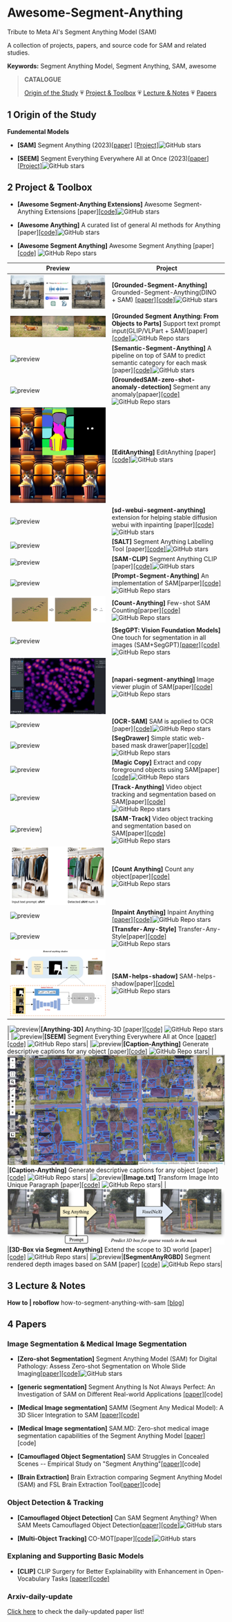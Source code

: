 # Awesome-Segment-Anything

Tribute to Meta AI's Segment Anything Model (SAM)

A collection of projects, papers, and source code for SAM and related studies.

**Keywords:** Segment Anything Model, Segment Anything, SAM, awesome

> **CATALOGUE**
>
>[Origin of the Study](#quick-start) :heartpulse: [Project & Toolbox](#tool) :heartpulse: [Lecture & Notes](#workshop) :heartpulse: [Papers](#papers-by-categories)

## 1 Origin of the Study <span id='quick-start'></span>

**Fundemental Models**

+ **[SAM]** Segment Anything (2023)[[paper]](https://arxiv.org/pdf/2304.02643.pdf) [[Project]](https://github.com/facebookresearch/segment-anything)![GitHub stars](https://img.shields.io/github/stars/facebookresearch/segment-anything.svg?logo=github&label=Stars)

+ **[SEEM]** Segment Everything Everywhere All at Once (2023)[[paper]](https://arxiv.org/pdf/2304.06718.pdf)[[Project]](https://github.com/UX-Decoder/Segment-Everything-Everywhere-All-At-Once)![GitHub stars](https://img.shields.io/github/stars/UX-Decoder/Segment-Everything-Everywhere-All-At-Once.svg?logo=github&label=Stars)

## 2 Project & Toolbox<span id='tool'>
  

+ **[Awesome Segment-Anything Extensions]** Awesome Segment-Anything Extensions [paper][[code]](https://github.com/JerryX1110/awesome-segment-anything-extensions)![GitHub stars](https://img.shields.io/github/stars/JerryX1110/awesome-segment-anything-extensions.svg?logo=github&label=Stars)

+ **[Awesome Anything]** A curated list of general AI methods for Anything [paper][[code]](https://github.com/VainF/Awesome-Anything)![GitHub stars](https://img.shields.io/github/stars/VainF/Awesome-Anything.svg?logo=github&label=Stars)

+ **[Awesome Segment Anything]** Awesome Segment Anything [paper][[code]]( https://github.com/Hedlen/awesome-segment-anything) ![GitHub Repo stars](https://img.shields.io/github/stars/Hedlen/awesome-segment-anything?logo=github&style=flat-square)

|Preview|Project|
|------|------|
|![preview](https://github.com/IDEA-Research/Grounded-Segment-Anything/raw/main/assets/acoustics/gsam_whisper_inpainting_demo.png)|**[Grounded-Segment-Anything]** Grounded-Segment-Anything(DINO + SAM) [[paper]](https://arxiv.org/abs/2303.05499)[[code]](https://github.com/IDEA-Research/Grounded-Segment-Anything)![GitHub stars](https://img.shields.io/github/stars/IDEA-Research/Grounded-Segment-Anything.svg?logo=github&label=Stars)|
|![preview](https://github.com/Cheems-Seminar/grounded-segment-any-parts/raw/main/assets/dog2zebra.jpg)|**[Grounded Segment Anything: From Objects to Parts]** Support text prompt input(GLIP/VLPart + SAM)[paper][[code]](https://github.com/Cheems-Seminar/grounded-segment-any-parts)![GitHub Repo stars](https://img.shields.io/github/stars/Cheems-Seminar/grounded-segment-any-parts?logo=github&style=flat-square)|
|![preview](https://github.com/fudan-zvg/Semantic-Segment-Anything/raw/main/figures/SSA_motivation.png)|**[Semantic-Segment-Anything]** A pipeline on top of SAM to predict semantic category for each mask [paper][[code]](https://github.com/fudan-zvg/Semantic-Segment-Anything)![GitHub stars](https://img.shields.io/github/stars/fudan-zvg/Semantic-Segment-Anything.svg?logo=github&label=Stars)|
|![preview](https://github.com/caoyunkang/GroundedSAM-zero-shot-anomaly-detection/raw/master/assets/demo_results.png)|**[GroundedSAM-zero-shot-anomaly-detection]** Segment any anomaly[papaer][[code]](https://github.com/caoyunkang/GroundedSAM-zero-shot-anomaly-detection)![GitHub Repo stars](https://img.shields.io/github/stars/caoyunkang/GroundedSAM-zero-shot-anomaly-detection?logo=github&style=flat-square)|
|![preview](https://github.com/sail-sg/EditAnything/raw/main/images/sample_cat_eye.jpg)|**[EditAnything]** EditAnything [paper][[code]](https://github.com/sail-sg/EditAnything)![GitHub stars](https://img.shields.io/github/stars/sail-sg/EditAnything.svg?logo=github&label=Stars)|
|![preview](https://user-images.githubusercontent.com/14961526/230437084-79ef6e02-a254-421e-bd4c-32e87415c623.png)|**[sd-webui-segment-anything]** extension for helping stable diffusion webui with inpainting [paper][[code]](https://github.com/continue-revolution/sd-webui-segment-anything)![GitHub stars](https://img.shields.io/github/stars/continue-revolution/sd-webui-segment-anything.svg?logo=github&label=Stars)|
|![preview](https://github.com/anuragxel/salt/raw/main/assets/how-it-works.gif)|**[SALT]** Segment Anything Labelling Tool [paper][[code]](https://github.com/anuragxel/salt)![GitHub stars](https://img.shields.io/github/stars/anuragxel/salt.svg?logo=github&label=Stars)|
|![preview](https://github.com/PengtaoJiang/SAM-CLIP/raw/main/imgs/pipeline.png)|**[SAM-CLIP]** Segment Anything CLIP [paper][[code]](https://github.com/PengtaoJiang/Segment-Anything-CLIP)![GitHub stars](https://img.shields.io/github/stars/PengtaoJiang/Segment-Anything-CLIP.svg?logo=github&label=Stars)|
|![preview](https://github.com/RockeyCoss/Prompt-Segment-Anything/raw/master/assets/example1.jpg)|**[Prompt-Segment-Anything]** An implementation of SAM[parper][[code]](https://github.com/RockeyCoss/Prompt-Segment-Anything)![GitHub Repo stars](https://img.shields.io/github/stars/RockeyCoss/Prompt-Segment-Anything?logo=github&style=flat-square)|
|![preview](https://github.com/Vision-Intelligence-and-Robots-Group/count-anything/raw/main/example.png)|**[Count-Anything]** Few-shot SAM Counting[parper][[code]](https://github.com/Vision-Intelligence-and-Robots-Group/count-anything)![GitHub Repo stars](https://img.shields.io/github/stars/Vision-Intelligence-and-Robots-Group/count-anything?logo=github&style=flat-square)|
|![preview](https://baai-seggpt.hf.space/file/rainbow2.gif)|**[SegGPT: Vision Foundation Models]** One touch for segmentation in all images (SAM+SegGPT)[[paper]](https://arxiv.org/abs/2304.03284)[[code]](https://github.com/baaivision/Painter)![GitHub Repo stars](https://img.shields.io/github/stars/baaivision/Painter?logo=github&style=flat-square)|
|![preview](https://github.com/QianXuna/Myimg/blob/main/image/ay0uq-jd22c.gif?raw=true)|**[napari-segment-anything]** Image viewer plugin of SAM[paper][[code]](https://github.com/JoOkuma/napari-segment-anything)![GitHub Repo stars](https://img.shields.io/github/stars/JoOkuma/napari-segment-anything?logo=github&style=flat-square)|
|![preview](https://github.com/yeungchenwa/OCR-SAM/raw/main/imgs/erase_vis.png) |**[OCR-SAM]** SAM is applied to OCR [paper][[code]](https://github.com/yeungchenwa/OCR-SAM#sam-for-text)![GitHub Repo stars](https://img.shields.io/github/stars/yeungchenwa/OCR-SAM?logo=github&style=flat-square)|
|![preview](https://github.com/lujiazho/SegDrawer/raw/main/example/demo.gif)|**[SegDrawer]** Simple static web-based mask drawer[paper][[code]](https://github.com/lujiazho/SegDrawer)![GitHub Repo stars](https://img.shields.io/github/stars/lujiazho/SegDrawer?logo=github&style=flat-square)|
|![preview](https://github.com/QianXuna/Myimg/blob/main/image/w3gjq-2pu51.gif?raw=true)|**[Magic Copy]** Extract and copy foreground objects using SAM[paper][[code]](https://github.com/kevmo314/magic-copy)![GitHub Repo stars](https://img.shields.io/github/stars/kevmo314/magic-copy?logo=github&style=flat-square)|
|![preview](https://github.com/QianXuna/Myimg/blob/main/image/tq67n-hjrc4.gif?raw=true)|**[Track-Anything]** Video object tracking and segmentation based on SAM[paper][[code]](https://github.com/gaomingqi/Track-Anything)![GitHub Repo stars](https://img.shields.io/github/stars/gaomingqi/Track-Anything?logo=github&style=flat-square)|
|![preview](https://github.com/z-x-yang/Segment-and-Track-Anything/raw/main/assets/demo_3x2.gif)]|**[SAM-Track]** Video object tracking and segmentation based on SAM[paper][[code]](https://github.com/z-x-yang/Segment-and-Track-Anything)![GitHub Repo stars](https://img.shields.io/github/stars/z-x-yang/Segment-and-Track-Anything?logo=github&style=flat-square)|
|![preview](https://github.com/ylqi/Count-Anything/raw/main/figures/example_1.png)|**[Count Anything]** Count any object[paper][[code]](https://github.com/ylqi/Count-Anything)![GitHub Repo stars](https://img.shields.io/github/stars/ylqi/Count-Anything?logo=github&style=flat-square)|
|![preview](https://github.com/geekyutao/Inpaint-Anything/raw/main/example/MainFramework.png)|**[Inpaint Anything]** Inpaint Anything [[paper]](https://arxiv.org/abs/2304.06790)[[code]](https://github.com/geekyutao/Inpaint-Anything)![GitHub Repo stars](https://img.shields.io/github/stars/geekyutao/Inpaint-Anything?logo=github&style=flat-square)|
|![preview](https://github.com/Huage001/Transfer-Any-Style/raw/main/picture/demo3.gif)|**[Transfer-Any-Style]** Transfer-Any-Style[paper][[code]](https://github.com/Huage001/Transfer-Any-Style)![GitHub Repo stars](https://img.shields.io/github/stars/Huage001/Transfer-Any-Style?logo=github&style=flat-square)|
|![preview](https://github.com/zhangbaijin/SAM-helps-Shadow/blob/main/structure.png)|**[SAM-helps-shadow]** SAM-helps-shadow[paper][[code]](https://github.com/zhangbaijin/SAM-helps-Shadow)![GitHub Repo stars](https://img.shields.io/github/stars/zhangbaijin/SAM-helps-Shadow?logo=github&style=flat-square)|

|![preview](https://github.com/Anything-of-anything/Anything-3D/raw/main/novel-view/assets/1.jpeg)|**[Anything-3D]** Anything-3D [paper][[code]](https://github.com/Anything-of-anything/Anything-3D) ![GitHub Repo stars](https://img.shields.io/github/stars/Anything-of-anything/Anything-3D?logo=github&style=flat-square)|
|![preview](https://github.com/UX-Decoder/Segment-Everything-Everywhere-All-At-Once/raw/main/assets/teaser_new.png?raw=true)|**[SEEM]** Segment Everything Everywhere All at Once [[paper]](https://arxiv.org/pdf/2304.06718.pdf)[[code]](https://github.com/UX-Decoder/Segment-Everything-Everywhere-All-At-Once) ![GitHub Repo stars](https://img.shields.io/github/stars/UX-Decoder/Segment-Everything-Everywhere-All-At-Once?logo=github&style=flat-square)|
|![preview](https://github.com/ttengwang/Caption-Anything/raw/main/assets/qingming.gif)|**[Caption-Anything]** Generate descriptive captions for any object [paper][[code]](https://github.com/ttengwang/Caption-Anything) ![GitHub Repo stars](https://img.shields.io/github/stars/ttengwang/Caption-Anything?logo=github&style=flat-square)|
|![preview]( https://github.com/QianXuna/Myimg/blob/main/image/Ysq3u7E.png?raw=true)|**[Caption-Anything]** Generate descriptive captions for any object [paper][[code]](https://github.com/opengeos/segment-geospatial) ![GitHub Repo stars](https://img.shields.io/github/stars/opengeos/segment-geospatial?logo=github&style=flat-square)|
|![preview]( https://github.com/showlab/Image2Paragraph/raw/main/examples/introduction.png)|**[Image.txt]** Transform Image Into Unique Paragraph [paper][[code]](https://github.com/showlab/Image2Paragraph) ![GitHub Repo stars](https://img.shields.io/github/stars/showlab/Image2Paragraph?logo=github&style=flat-square)|
|![preview](https://github.com/dvlab-research/3D-Box-Segment-Anything/raw/main/images/sam-voxelnext.png)|**[3D-Box via Segment Anything]** Extend the scope to 3D world [paper][[code]](https://github.com/dvlab-research/3D-Box-Segment-Anything) ![GitHub Repo stars](https://img.shields.io/github/stars/dvlab-research/3D-Box-Segment-Anything?logo=github&style=flat-square)|
|![preview]( https://github.com/Jun-CEN/SegmentAnyRGBD/blob/main/resources/comparison.png)|**[SegmentAnyRGBD]** Segment rendered depth images based on SAM [paper] [[code]](https://github.com/Jun-CEN/SegmentAnyRGBD) ![GitHub Repo stars](https://img.shields.io/github/stars/Jun-CEN/SegmentAnyRGBD?logo=github&style=flat-square)|

## 3 Lecture & Notes<span id='workshop'>

**How to | roboflow** how-to-segment-anything-with-sam [[blog]](https://github.com/roboflow/notebooks/blob/main/notebooks/how-to-segment-anything-with-sam.ipynb)


## 4 Papers <span id='papers-by-categories'></span>
  
### Image Segmentation & Medical Image Segmentation

+ **[Zero-shot Segmentation]** Segment Anything Model (SAM) for Digital Pathology: Assess Zero-shot Segmentation on Whole Slide Imaging[[paper]](https://arxiv.org/abs/2304.04155)[[code]](https://github.com/BingfengYan/VISAM)![GitHub stars](https://img.shields.io/github/stars/BingfengYan/VISAM.svg?logo=github&label=Stars)

+ **[generic segmentation]** Segment Anything Is Not Always Perfect: An Investigation of SAM on Different Real-world Applications [[paper]](http://arxiv.org/abs/2304.05750v2)[code]
+ **[Medical Image segmentation]** SAMM (Segment Any Medical Model): A 3D Slicer Integration to SAM [[paper]](http://arxiv.org/abs/2304.05622v1)[[code]](https://github.com/bingogome/samm)

+ **[Medical Image segmentation]** SAM.MD: Zero-shot medical image segmentation capabilities of the Segment Anything Model [[paper]](http://arxiv.org/abs/2304.05396v1) [code]

+ **[Camouflaged Object Segmentation]** SAM Struggles in Concealed Scenes -- Empirical Study on "Segment Anything"[[paper]](https://arxiv.org/abs/2304.06022)[code]

+ **[Brain Extraction]** Brain Extraction comparing Segment Anything Model (SAM) and FSL Brain Extraction Tool[[paper]](https://arxiv.org/abs/2304.04738)[code]

### Object Detection & Tracking

+ **[Camouflaged Object Detection]** Can SAM Segment Anything? When SAM Meets Camouflaged Object Detection[[paper]](https://arxiv.org/abs/2304.04709)[[code]](https://github.com/luckybird1994/SAMCOD)![GitHub stars](https://img.shields.io/github/stars/luckybird1994/SAMCOD.svg?logo=github&label=Stars)

+ **[Multi-Object Tracking]** CO-MOT[paper][[code]](https://github.com/BingfengYan/VISAM)![GitHub stars](https://img.shields.io/github/stars/BingfengYan/VISAM.svg?logo=github&label=Stars)

### Explaning and Supporting Basic Models

+ **[CLIP]** CLIP Surgery for Better Explainability with Enhancement in Open-Vocabulary Tasks [[paper]](http://arxiv.org/abs/2304.05653v1)[[code]](https://github.com/xmed-lab/clip_surgery)

### Arxiv-daily-update
[Click here](https://github.com/Vision-Intelligence-and-Robots-Group/Awesome-Segment-Anything-Model/blob/main/arxiv-daily-docs/README.md) to check the daily-updated paper list!

